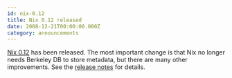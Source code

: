 ```yaml
---
id: nix-0.12
title: Nix 0.12 released
date: 2008-12-21T00:00:00.000Z
category: announcements
---
```


[Nix 0.12](https://web.archive.org/web/20140913054727/https://releases.nixos.org/nix/nix-0.12/) has been released. The most important change is that Nix no longer needs Berkeley DB to store metadata, but there are many other improvements. See the [release notes](https://web.archive.org/web/20140913054524/https://releases.nixos.org/nix/nix-0.12/release-notes/) for details.
